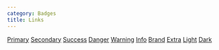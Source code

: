 ```yaml
---
category: Badges
title: Links
---
```

<div class="docs-example">
  <a href="#" class="badge badge-primary">Primary</a>
  <a href="#" class="badge badge-secondary">Secondary</a>
  <a href="#" class="badge badge-success">Success</a>
  <a href="#" class="badge badge-danger">Danger</a>
  <a href="#" class="badge badge-warning">Warning</a>
  <a href="#" class="badge badge-info">Info</a>
  <a href="#" class="badge badge-brand">Brand</a>
  <a href="#" class="badge badge-extra">Extra</a>
  <a href="#" class="badge badge-light">Light</a>
  <a href="#" class="badge badge-dark">Dark</a>
</div>
